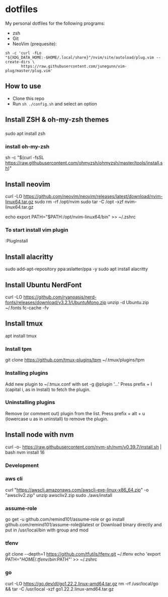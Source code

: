 # dotfiles

My personal dotfiles for the following programs:

- zsh
- Git
- NeoVim (prequesite):

```
sh -c 'curl -fLo "${XDG_DATA_HOME:-$HOME/.local/share}"/nvim/site/autoload/plug.vim --create-dirs \
       https://raw.githubusercontent.com/junegunn/vim-plug/master/plug.vim'
```

## How to use

- Clone this repo
- Run `sh ./config.sh` and select an option

## Install ZSH & oh-my-zsh themes

###

sudo apt install zsh

### install oh-my-zsh

sh -c "$(curl -fsSL https://raw.githubusercontent.com/ohmyzsh/ohmyzsh/master/tools/install.sh)"

## Install neovim

curl -LO https://github.com/neovim/neovim/releases/latest/download/nvim-linux64.tar.gz
sudo rm -rf /opt/nvim
sudo tar -C /opt -xzf nvim-linux64.tar.gz

echo export PATH="$PATH:/opt/nvim-linux64/bin" >> ~/.zshrc

### To start install vim plugin

:PlugInstall

## Install alacritty

sudo add-apt-repository ppa:aslatter/ppa -y
sudo apt install alacritty

## Install Ubuntu NerdFont

curl -LO https://github.com/ryanoasis/nerd-fonts/releases/download/v3.2.1/UbuntuMono.zip
unzip -d Ubuntu.zip ~/.fonts
fc-cache -fv

## Install tmux
apt install tmux
### Install tpm 
git clone https://github.com/tmux-plugins/tpm ~/.tmux/plugins/tpm
### Installing plugins
Add new plugin to ~/.tmux.conf with set -g @plugin '...'
Press prefix + I (capital i, as in Install) to fetch the plugin.
### Uninstalling plugins
Remove (or comment out) plugin from the list.
Press prefix + alt + u (lowercase u as in uninstall) to remove the plugin.

## Install node with nvm

curl -o- https://raw.githubusercontent.com/nvm-sh/nvm/v0.39.7/install.sh | bash
nvm install 16

### Development

### aws cli

curl "https://awscli.amazonaws.com/awscli-exe-linux-x86_64.zip" -o "awscliv2.zip"
unzip awscliv2.zip
sudo ./aws/install

### assume-role

go get -u github.com/remind101/assume-role
or
go install github.com/remind101/assume-role@latest
or
Download binary directly and put in /usr/local/bin with group and mod

### tfenv

git clone --depth=1 https://github.com/tfutils/tfenv.git ~/.tfenv
echo 'export PATH="$HOME/.tfenv/bin:$PATH"' >> ~/.zshrc

### go

curl -LO https://go.dev/dl/go1.22.2.linux-amd64.tar.gz
rm -rf /usr/local/go && tar -C /usr/local -xzf go1.22.2.linux-amd64.tar.gz
